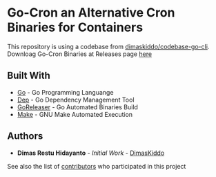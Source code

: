 # Go-Cron an Alternative Cron Binaries for Containers

This repository is using a codebase from [dimaskiddo/codebase-go-cli](https://github.com/dimaskiddo/codebase-go-cli).
Downloag Go-Cron Binaries at Releases page [here](https://github.com/dimaskiddo/go-cron/releases)

## Built With

* [Go](https://golang.org/) - Go Programming Languange
* [Dep](https://github.com/golang/dep) - Go Dependency Management Tool
* [GoReleaser](https://github.com/goreleaser/goreleaser) - Go Automated Binaries Build
* [Make](https://www.gnu.org/software/make/) - GNU Make Automated Execution

## Authors

* **Dimas Restu Hidayanto** - *Initial Work* - [DimasKiddo](https://github.com/dimaskiddo)

See also the list of [contributors](https://github.com/dimaskiddo/go-cron/contributors) who participated in this project
